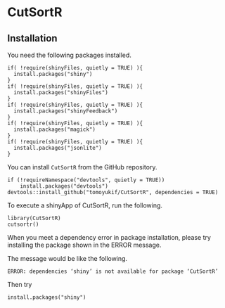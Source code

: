 # CutSortR

## Installation
You need the following packages installed.
```
if( !require(shinyFiles, quietly = TRUE) ){
  install.packages("shiny")
}
if( !require(shinyFiles, quietly = TRUE) ){
  install.packages("shinyFiles")
}
if( !require(shinyFiles, quietly = TRUE) ){
  install.packages("shinyFeedback")
}
if( !require(shinyFiles, quietly = TRUE) ){
  install.packages("magick")
}
if( !require(shinyFiles, quietly = TRUE) ){
  install.packages("jsonlite")
}
```
You can install `CutSortR` from the GitHub repository.
```
if (!requireNamespace("devtools", quietly = TRUE))
    install.packages("devtools")
devtools::install_github("tomoyukif/CutSortR", dependencies = TRUE)
```

To execute a shinyApp of CutSortR, run the following.
```
library(CutSortR)
cutsortr()
```

When you meet a dependency error in package installation, 
please try installing the package shown in the ERROR message.

The message would be like the following.
```
ERROR: dependencies ‘shiny’ is not available for package ‘CutSortR’
```
Then try
```
install.packages("shiny")
```